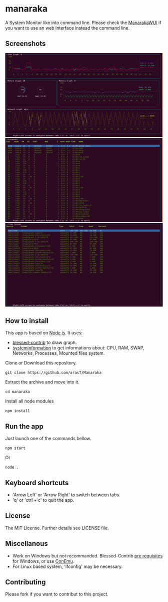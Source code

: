 manaraka
=========

A System Monitor like into command line.
Please check the [ManarakaWUI](https://github.com/arasT/ManarakaWUI) if you want to use an web interface instead the command line.

Screenshots
---
<img src="./screenshoots/manaraka_graphs.png" alt="Ressources graph" width="800">
<img src="./screenshoots/manaraka_processes.png" alt="Processes" width="800">
<img src="./screenshoots/Manaraka_filesSystem.png" alt="Files System" width="800">

How to install
---

This app is based on [Node.js](http://nodejs.org/).
It uses:
* [blessed-contrib](https://github.com/yaronn/blessed-contrib) to draw graph.
* [systeminformation](https://github.com/sebhildebrandt/systeminformation) to get informations about: CPU, RAM, SWAP, Networks, Processes, Mounted files system.

Clone or Download this repository.
```
git clone https://github.com/arasT/Manaraka
```
Extract the archive and move into it.
```
cd manaraka
```
Install all node modules
```
npm install
```

Run the app
---

Just launch one of the commands bellow.

```
npm start
```
Or
```
node .
```

Keyboard shortcuts
---

* 'Arrow Left' or 'Arrow Right' to switch between tabs.
* 'q' or 'ctrl + c' to quit the app.

License
----

The MIT License.
Further details see LICENSE file.

Miscellanous
----
* Work on Windows but not recommanded. Blessed-Contrib [pre requisites](http://webservices20.blogspot.com/2015/04/running-terminal-dashboards-on-windows.html) for Windows, or use [ConEmu](https://conemu.github.io/).
* For Linux based system, 'ifconfig' may be necessary.

Contributing
----

Please fork if you want to contribut to this project.
